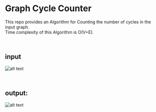 # Graph Cycle Counter
This repo provides an Algorithm for Counting the number of cycles in the input graph.
<br>
Time complexity of this Algorithm is O(V+E).


<br/>

## input
![alt text](https://raw.githubusercontent.com/shamohamin/graph_count_cycle/master/input.png)

<br />

## output:
![alt text](https://raw.githubusercontent.com/shamohamin/graph_count_cycle/master/output.png)

